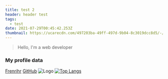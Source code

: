 ```yaml
---
title: test 2
header: header test
tags:
  - test
date: 2021-07-29T00:45:42.253Z
thumbnail: https://ucarecdn.com/497203ba-49ff-497d-9b04-8c3019dcc8d5/-/crop/964x323/0,0/-/preview/-/resize/900x400/detail_post.jpg
---
```


> Hello, I'm a web developer

### My profile data

[Frenrihr](https://frenrihrcode.com/)
[GitHub](https://github.com/FrenrihrCode)
![Logo](https://frenrihrcode.com/icons/logoFrenrihrMejorado.svg)
[![Top Langs](https://github-readme-stats.vercel.app/api/top-langs/?username=frenrihrcode)](https://github.com/anuraghazra/github-readme-stats)
